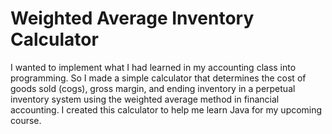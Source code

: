 # Weighted Average Inventory Calculator
I wanted to implement what I had learned in my accounting class into programming. So I made a simple calculator that determines the cost of goods sold (cogs), gross margin, and ending inventory in a perpetual inventory system using the weighted average method in financial accounting.
I created this calculator to help me learn Java for my upcoming course.
